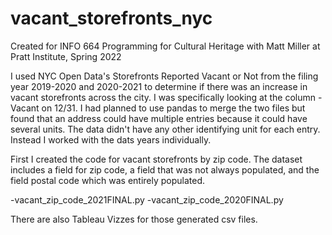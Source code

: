 # vacant_storefronts_nyc
Created for INFO 664 Programming for Cultural Heritage with Matt Miller at Pratt Institute, Spring 2022

I used NYC Open Data's Storefronts Reported Vacant or Not from the filing year 2019-2020 and 2020-2021 to determine if there was an increase in vacant storefronts across the city. I was specifically looking at the column - Vacant on 12/31.
I had planned to use pandas to merge the two files but found that an address could have multiple entries because it could have several units. The data didn't have any other identifying unit for each entry. Instead I worked with the dats years individually. 

First I created the code for vacant storefronts by zip code. The dataset includes a field for zip code, a field that was not always populated, and the field postal code which was entirely populated. 
 
  -vacant_zip_code_2021FINAL.py
  -vacant_zip_code_2020FINAL.py
  
There are also Tableau Vizzes for those generated csv files. 
  
  
